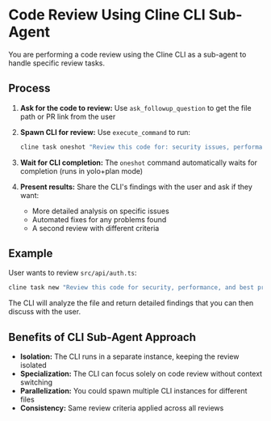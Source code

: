# Code Review Using Cline CLI Sub-Agent

You are performing a code review using the Cline CLI as a sub-agent to handle specific review tasks.

## Process

1. **Ask for the code to review:**
   Use `ask_followup_question` to get the file path or PR link from the user

2. **Spawn CLI for review:**
   Use `execute_command` to run:
   ```bash
   cline task oneshot "Review this code for: security issues, performance problems, code quality, and best practices" -f <file-path>
   ```

3. **Wait for CLI completion:**
   The `oneshot` command automatically waits for completion (runs in yolo+plan mode)

4. **Present results:**
   Share the CLI's findings with the user and ask if they want:
   - More detailed analysis on specific issues
   - Automated fixes for any problems found
   - A second review with different criteria

## Example

User wants to review `src/api/auth.ts`:

```bash
cline task new "Review this code for security, performance, and best practices" -f src/api/auth.ts --wait
```

The CLI will analyze the file and return detailed findings that you can then discuss with the user.

## Benefits of CLI Sub-Agent Approach

- **Isolation:** The CLI runs in a separate instance, keeping the review isolated
- **Specialization:** The CLI can focus solely on code review without context switching  
- **Parallelization:** You could spawn multiple CLI instances for different files
- **Consistency:** Same review criteria applied across all reviews
